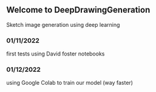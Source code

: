 ## Welcome to DeepDrawingGeneration

Sketch image generation using deep learning

### 01/11/2022

first tests using David foster notebooks


### 01/12/2022

using Google Colab to train our model (way faster)

